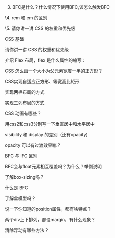 3. BFC是什么？什么情况下使用BFC,该怎么触发BFC

 

 

\4. rem 和 em 的区别

 

 

\5. 请你讲一讲 CSS 的权重和优先级

 

CSS 基础

 

请你讲一讲 CSS 的权重和优先级

 

介绍 Flex 布局，flex 是什么属性的缩写：

 

CSS 怎么画一个大小为父元素宽度一半的正方形？

 

CSS实现自适应正方形、等宽高比矩形

 

实现两栏布局的方式

 

实现三列布局的方式

 

CSS 动画有哪些？

 

用css2和css3分别写一下垂直居中和水平居中

visibility 和 display 的差别（还有opacity)

 

opacity 可以有过渡效果嘛？

 

BFC 与 IFC 区别

 

BFC会与float元素相互覆盖吗？为什么？举例说明

 

了解box-sizing吗？

 

什么是 BFC

 

了解盒模型吗？

 

说一下你知道的position属性，都有啥特点？

 

两个div上下排列，都设margin，有什么现象？

 

清除浮动有哪些方法？
